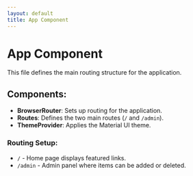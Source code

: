 ```yaml
---
layout: default
title: App Component
---
```


# App Component

This file defines the main routing structure for the application.

## Components:

- **BrowserRouter**: Sets up routing for the application.
- **Routes**: Defines the two main routes (`/` and `/admin`).
- **ThemeProvider**: Applies the Material UI theme.

### Routing Setup:
- `/` - Home page displays featured links.
- `/admin` - Admin panel where items can be added or deleted.
